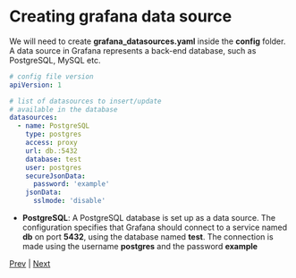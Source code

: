 # Creating grafana data source

We will need to create **grafana_datasources.yaml** inside the **config** folder. A data source in Grafana represents a back-end database, such as PostgreSQL, MySQL etc.

```yaml
# config file version
apiVersion: 1

# list of datasources to insert/update
# available in the database
datasources:
  - name: PostgreSQL
    type: postgres
    access: proxy
    url: db.:5432
    database: test
    user: postgres
    secureJsonData:
      password: 'example'
    jsonData:
      sslmode: 'disable'
```

- **PostgreSQL**: A PostgreSQL database is set up as a data source. The configuration specifies that Grafana should connect to a service named **db** on port **5432**, using the database named **test**. The connection is made using the username **postgres** and the password **example**

[Prev](./Docker-compose.md) | [Next](./Baseline_monitoring_example.md)

